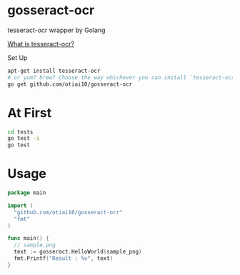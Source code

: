 gosseract-ocr
=============

tesseract-ocr wrapper by Golang

[What is tesseract-ocr?](https://code.google.com/p/tesseract-ocr/) 

Set Up

```sh
apt-get install tesseract-ocr
# or yum? brew? Choose the way whichever you can install `tesseract-ocr`
go get github.com/otiai10/gosseract-ocr
```

At First
=============

```sh
cd tests
go test -i
go test
```

Usage
=============

```go
package main

import (
  "github.com/otiai10/gosseract-ocr"
  "fmt"
)

func main() {
  // sample.png
  text := gosseract.HelloWorld(sample_png)
  fmt.Printf("Result : %v", text)
}
```
